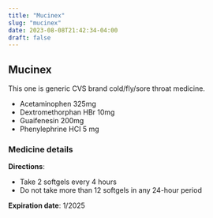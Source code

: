 ```yaml
---
title: "Mucinex"
slug: "mucinex"
date: 2023-08-08T21:42:34-04:00
draft: false
---
```


## Mucinex
This one is generic CVS brand cold/fly/sore throat medicine.
* Acetaminophen 325mg
* Dextromethorphan HBr 10mg
* Guaifenesin 200mg
* Phenylephrine HCI 5 mg

### Medicine details
**Directions**: 
* Take 2 softgels every 4 hours
* Do not take more than 12 softgels in any 24-hour period

**Expiration date**: 1/2025

